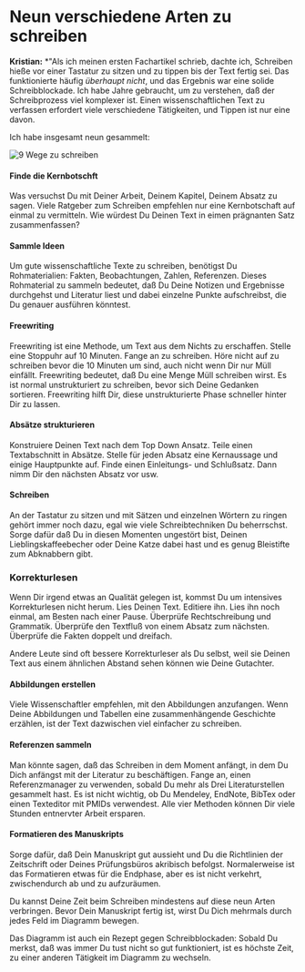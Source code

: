 
# Neun verschiedene Arten zu schreiben

**Kristian:** *"Als ich meinen ersten Fachartikel schrieb, dachte ich, Schreiben hieße vor einer Tastatur zu sitzen und zu tippen bis der Text fertig sei. Das funktionierte häufig *überhaupt nicht*, und das Ergebnis war eine solide Schreibblockade. Ich habe Jahre gebraucht, um zu verstehen, daß der Schreibprozess viel komplexer ist. Einen wissenschaftlichen Text zu verfassen erfordert viele verschiedene Tätigkeiten, und Tippen ist nur eine davon. 

Ich habe insgesamt neun gesammelt:

![9 Wege zu schreiben](writing_modes.png)

#### Finde die Kernbotschft

Was versuchst Du mit Deiner Arbeit, Deinem Kapitel, Deinem Absatz zu sagen. Viele Ratgeber zum Schreiben empfehlen nur eine Kernbotschaft auf einmal zu vermitteln. Wie würdest Du Deinen Text in eimen prägnanten Satz zusammenfassen?

#### Sammle Ideen

Um gute wissenschaftliche Texte zu schreiben, benötigst Du Rohmaterialien: Fakten, Beobachtungen, Zahlen, Referenzen. Dieses Rohmaterial zu sammeln bedeutet, daß Du Deine Notizen und Ergebnisse durchgehst und Literatur liest und dabei einzelne Punkte aufschreibst, die Du genauer ausführen könntest.

#### Freewriting

Freewriting ist eine Methode, um Text aus dem Nichts zu erschaffen. Stelle eine Stoppuhr auf 10 Minuten. Fange an zu schreiben. Höre nicht auf zu schreiben bevor die 10 Minuten um sind, auch nicht wenn Dir nur Müll einfällt. Freewriting bedeutet, daß Du eine Menge Müll schreiben wirst. Es ist normal unstrukturiert zu schreiben, bevor sich Deine Gedanken sortieren. Freewriting hilft Dir, diese unstrukturierte Phase schneller hinter Dir zu lassen.

#### Absätze strukturieren

Konstruiere Deinen Text nach dem Top Down Ansatz. Teile einen Textabschnitt in Absätze. Stelle für jeden Absatz eine Kernaussage und einige Hauptpunkte auf. Finde einen Einleitungs- und Schlußsatz. Dann nimm Dir den nächsten Absatz vor usw.

#### Schreiben

An der Tastatur zu sitzen und mit Sätzen und einzelnen Wörtern zu ringen gehört immer noch dazu, egal wie viele Schreibtechniken Du beherrschst. Sorge dafür daß Du in diesen Momenten ungestört bist, Deinen Lieblingskaffeebecher oder Deine Katze dabei hast und es genug Bleistifte zum Abknabbern gibt.

### Korrekturlesen

Wenn Dir irgend etwas an Qualität gelegen ist, kommst Du um intensives Korrekturlesen nicht herum. Lies Deinen Text. Editiere ihn. Lies ihn noch einmal, am Besten nach einer Pause. Überprüfe Rechtschreibung und Grammatik. Überprüfe den Textfluß von einem Absatz zum nächsten. Überprüfe die Fakten doppelt und dreifach.

Andere Leute sind oft bessere Korrekturleser als Du selbst, weil sie Deinen Text aus einem ähnlichen Abstand sehen können wie Deine Gutachter.

#### Abbildungen erstellen

Viele Wissenschaftler empfehlen, mit den Abbildungen anzufangen. Wenn Deine Abbildungen und Tabellen eine zusammenhängende Geschichte erzählen, ist der Text dazwischen viel einfacher zu schreiben. 

#### Referenzen sammeln

Man könnte sagen, daß das Schreiben in dem Moment anfängt, in dem Du Dich anfängst mit der Literatur zu beschäftigen. Fange an, einen Referenzmanager zu verwenden, sobald Du mehr als Drei Literaturstellen gesammelt hast. Es ist nicht wichtig, ob Du Mendeley, EndNote, BibTex oder einen Texteditor mit PMIDs verwendest. Alle vier Methoden können Dir viele Stunden entnervter Arbeit ersparen.

#### Formatieren des Manuskripts

Sorge dafür, daß Dein Manuskript gut aussieht und Du die Richtlinien der Zeitschrift oder Deines Prüfungsbüros akribisch befolgst. Normalerweise ist das Formatieren etwas für die Endphase, aber es ist nicht verkehrt, zwischendurch ab und zu aufzuräumen.


Du kannst Deine Zeit beim Schreiben mindestens auf diese neun Arten verbringen. Bevor Dein Manuskript fertig ist, wirst Du Dich mehrmals durch jedes Feld im Diagramm bewegen.

Das Diagramm ist auch ein Rezept gegen Schreibblockaden: Sobald Du merkst, daß was immer Du tust nicht so gut funktioniert, ist es höchste Zeit, zu einer anderen Tätigkeit im Diagramm zu wechseln.
